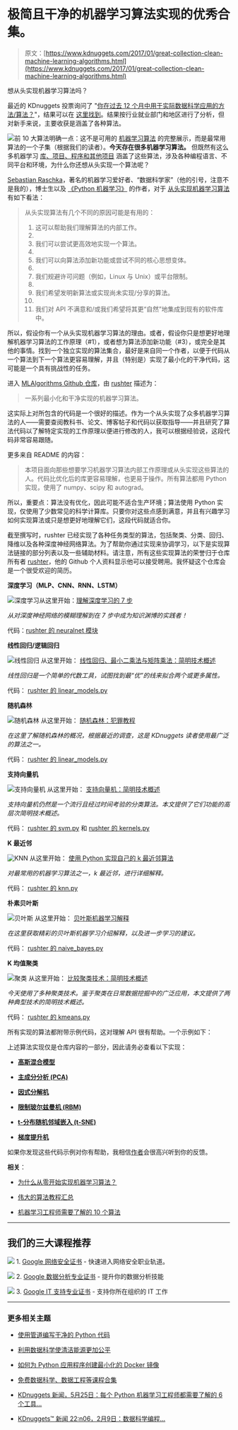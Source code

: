 # 极简且干净的机器学习算法实现的优秀合集。

> 原文：[https://www.kdnuggets.com/2017/01/great-collection-clean-machine-learning-algorithms.html](https://www.kdnuggets.com/2017/01/great-collection-clean-machine-learning-algorithms.html)

想从头实现机器学习算法吗？

最近的 KDnuggets 投票询问了 "[你在过去 12 个月中用于实际数据科学应用的方法/算法？](/2016/08/new-poll-data-science-methods-algorithms-used.html)"，结果可以在 [这里找到](/2016/09/poll-algorithms-used-data-scientists.html)。结果按行业就业部门和地区进行了分析，但对新手来说，主要收获是涵盖了各种算法。

![前 10 大算法](../Images/f40f1e7b92b0e89bcbbd0b5980c159b2.png)明确一点：这不是可用的 [机器学习算法](https://www.kdnuggets.com/2016/08/10-algorithms-machine-learning-engineers.html) 的完整展示，而是最常用算法的一个子集（根据我们的读者）。**今天存在很多机器学习算法。** 但既然有这么多机器学习 [库、项目、程序和其他项目](/2016/11/top-20-python-machine-learning-open-source-updated.html) 涵盖了这些算法，涉及各种编程语言、不同平台和环境，为什么你还想从头实现一个算法呢？

[Sebastian Raschka](https://twitter.com/rasbt)，著名的机器学习爱好者、“数据科学家”（他的引号，注意不是我的），博士生以及 [《Python 机器学习》](https://www.amazon.com/Python-Machine-Learning-Sebastian-Raschka/dp/1783555130) 的作者，对于 [从头实现机器学习算法](/2016/05/implement-machine-learning-algorithms-scratch.html) 有如下看法：

> 从头实现算法有几个不同的原因可能是有用的：
> 
> 1.  这可以帮助我们理解算法的内部工作。
> 1.  
> 1.  我们可以尝试更高效地实现一个算法。
> 1.  
> 1.  我们可以向算法添加新功能或尝试不同的核心思想变体。
> 1.  
> 1.  我们规避许可问题（例如，Linux 与 Unix）或平台限制。
> 1.  
> 1.  我们希望发明新算法或实现尚未实现/分享的算法。
> 1.  
> 1.  我们对 API 不满意和/或我们希望将其更“自然”地集成到现有的软件库中。

所以，假设你有一个从头实现机器学习算法的理由。或者，假设你只是想更好地理解机器学习算法的工作原理（#1），或者想为算法添加新功能（#3），或完全是其他的事情。找到一个独立实现的算法集合，最好是来自同一个作者，以便于代码从一个算法到下一个算法更容易理解，并且（特别是）实现了最小化的干净代码，这可能是一个具有挑战性的任务。

进入 [MLAlgorithms Github 仓库](https://github.com/rushter/MLAlgorithms)，由 [rushter](https://github.com/rushter) 描述为：

> 一系列最小化和干净实现的机器学习算法。

这实际上对所包含的代码是一个很好的描述。作为一个从头实现了众多机器学习算法的人——需要查阅教科书、论文、博客帖子和代码以获取指导——并且研究了算法代码以了解特定实现的工作原理以便进行修改的人，我可以根据经验说，这段代码非常容易跟随。

更多来自 README 的内容：

> 本项目面向那些想要学习机器学习算法内部工作原理或从头实现这些算法的人。代码比优化后的库更容易理解，也更易于操作。所有算法都用 Python 实现，使用了 numpy、scipy 和 autograd。

所以，重要点：算法没有优化，因此可能不适合生产环境；算法使用 Python 实现，仅使用了少数常见的科学计算库。只要你对这些点感到满意，并且有兴趣学习如何实现算法或只是想更好地理解它们，这段代码就适合你。

截至撰写时，rushter 已经实现了各种任务类型的算法，包括聚类、分类、回归、降维以及各种深度神经网络算法。为了帮助你通过实现来协调学习，以下是实现算法链接的部分列表以及一些辅助材料。请注意，所有这些实现算法的荣誉归于仓库所有者 [rushter](https://github.com/rushter)，他的 Github 个人资料显示他可以接受聘用。我怀疑这个仓库会是一个很受欢迎的简历。

**深度学习（MLP、CNN、RNN、LSTM）**

![深度学习](../Images/35cca5c97cb4d4033c23fdadcb5820b8.png)从这里开始：[理解深度学习的 7 步](/2016/01/seven-steps-deep-learning.html)

*从对深度神经网络的模糊理解到在 7 步中成为知识渊博的实践者！*

代码：[rushter 的 neuralnet 模块](https://github.com/rushter/MLAlgorithms/tree/master/mla/neuralnet)

**线性回归/逻辑回归**

![线性回归](../Images/9ad77abc2d73c45236832b6f4edf7c6c.png) 从这里开始： [线性回归、最小二乘法与矩阵乘法：简明技术概述](/2016/11/linear-regression-least-squares-matrix-multiplication-concise-technical-overview.html)

*线性回归是一个简单的代数工具，试图找到最“优”的线来拟合两个或更多属性。*

代码： [rushter 的 linear_models.py](https://github.com/rushter/MLAlgorithms/blob/master/mla/linear_models.py)

**随机森林**

![随机森林](../Images/d7df51ea9647f66d47d5ac3397320dda.png) 从这里开始： [随机森林：犯罪教程](/2016/09/reandom-forest-criminal-tutorial.html)

*在这里了解随机森林的概况，根据最近的调查，这是 KDnuggets 读者使用最广泛的算法之一。*

代码： [rushter 的 linear_models.py](https://github.com/rushter/MLAlgorithms/blob/master/mla/ensemble/random_forest.py)

**支持向量机**

![支持向量机](../Images/d5f9a91b5d6ed87326db5bc95500daf4.png) 从这里开始： [支持向量机：简明技术概述](/2016/09/support-vector-machines-concise-technical-overview.html)

*支持向量机仍然是一个流行且经过时间考验的分类算法。本文提供了它们功能的高层次简明技术概述。*

代码： [rushter 的 svm.py](https://github.com/rushter/MLAlgorithms/blob/master/mla/svm/svm.py) 和 [rushter 的 kernels.py](https://github.com/rushter/MLAlgorithms/blob/master/mla/svm/kernerls.py)

**K 最近邻**

![KNN](../Images/4322b5f9ae66be35375b65bec3b6c05f.png) 从这里开始： [使用 Python 实现自己的 k 最近邻算法](/2016/01/implementing-your-own-knn-using-python.html)

*对最常用的机器学习算法之一，k 最近邻，进行详细解释。*

代码： [rushter 的 knn.py](https://github.com/rushter/MLAlgorithms/blob/master/mla/knn.py)

**朴素贝叶斯**

![贝叶斯](../Images/4bbaac39ca24078ff088ace99cc9b745.png) 从这里开始： [贝叶斯机器学习解释](/2016/07/bayesian-machine-learning-explained.html)

*在这里获取精彩的贝叶斯机器学习介绍解释，以及进一步学习的建议。*

代码： [rushter 的 naive_bayes.py](https://github.com/rushter/MLAlgorithms/blob/master/mla/naive_bayes.py)

**K 均值聚类**

![聚类](../Images/a4235ade8eec2481aba75af7b5189ef6.png) 从这里开始： [比较聚类技术：简明技术概述](/2016/09/comparing-clustering-techniques-concise-technical-overview.html)

*今天使用了多种聚类技术。鉴于聚类在日常数据挖掘中的广泛应用，本文提供了两种典型技术的简明技术概述。*

代码： [rushter 的 kmeans.py](https://github.com/rushter/MLAlgorithms/blob/master/mla/kmeans.py)

所有实现的算法都附带示例代码，这对理解 API 很有帮助。一个示例如下：

上述算法实现仅是仓库内容的一部分，因此请务必查看以下实现：

+   [**高斯混合模型**](https://github.com/rushter/MLAlgorithms/blob/master/mla/gaussian_mixture.py)

+   [**主成分分析 (PCA)**](https://github.com/rushter/MLAlgorithms/blob/master/mla/pca.py)

+   [**因式分解机**](https://github.com/rushter/MLAlgorithms/blob/master/mla/fm.py)

+   [**限制玻尔兹曼机 (RBM)**](https://github.com/rushter/MLAlgorithms/blob/master/mla/rbm.py)

+   [**t-分布随机邻域嵌入 (t-SNE)**](https://github.com/rushter/MLAlgorithms/blob/master/mla/tsne.py)

+   [**梯度提升机**](https://github.com/rushter/MLAlgorithms/blob/master/mla/ensemble/gbm.py)

如果你发现这些代码示例对你有帮助，我相信[作者](https://github.com/rushter)会很高兴听到你的反馈。

**相关**：

+   [为什么从零开始实现机器学习算法？](/2016/05/implement-machine-learning-algorithms-scratch.html)

+   [伟大的算法教程汇总](/2016/09/great-algorithm-tutorial-roundup.html)

+   [机器学习工程师需要了解的 10 个算法](/2016/08/10-algorithms-machine-learning-engineers.html)

* * *

## 我们的三大课程推荐

![](../Images/0244c01ba9267c002ef39d4907e0b8fb.png) 1\. [Google 网络安全证书](https://www.kdnuggets.com/google-cybersecurity) - 快速进入网络安全职业轨道。

![](../Images/e225c49c3c91745821c8c0368bf04711.png) 2\. [Google 数据分析专业证书](https://www.kdnuggets.com/google-data-analytics) - 提升你的数据分析技能

![](../Images/0244c01ba9267c002ef39d4907e0b8fb.png) 3\. [Google IT 支持专业证书](https://www.kdnuggets.com/google-itsupport) - 支持你所在组织的 IT 工作

* * *

### 更多相关主题

+   [使用管道编写干净的 Python 代码](https://www.kdnuggets.com/2021/12/write-clean-python-code-pipes.html)

+   [利用数据科学使清洁能源更加公平](https://www.kdnuggets.com/2022/03/data-science-make-clean-energy-equitable.html)

+   [如何为 Python 应用程序创建最小化的 Docker 镜像](https://www.kdnuggets.com/how-to-create-minimal-docker-images-for-python-applications)

+   [免费数据科学、数据工程等课程合集](https://www.kdnuggets.com/collection-of-free-courses-to-learn-data-science-data-engineering-machine-learning-mlops-and-llmops)

+   [KDnuggets 新闻，5月25日：每个 Python 机器学习工程师都需要了解的 6 个工具…](https://www.kdnuggets.com/2022/n21.html)

+   [KDnuggets™ 新闻 22:n06，2月9日：数据科学编程…](https://www.kdnuggets.com/2022/n06.html)
